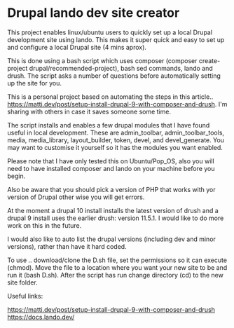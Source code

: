 # Drupal lando dev site creator

This project enables linux/ubuntu users to quickly set up a local Drupal development site using lando. This makes it super quick and easy to set up and configure a local Drupal site (4 mins aprox). 

This is done using a bash script which uses composer (composer create-project drupal/recommended-project), bash sed commands, lando and drush. The script asks a number of questions before automatically setting up the site for you. 

This is a personal project based on automating the steps in this article.. https://matti.dev/post/setup-install-drupal-9-with-composer-and-drush. I'm sharing with others in case it saves someone some time.

The script installs and enables a few drupal modules that I have found useful in local development. These are admin_toolbar, admin_toolbar_tools, media, media_library, layout_builder, token, devel, and devel_generate. You may want to customise it yourself so it has the modules you want enabled. 

Please note that I have only tested this on Ubuntu/Pop_OS, also you will need to have installed composer and lando on your machine before you begin. 

Also be aware that you should pick a version of PHP that works with yor version of Drupal other wise you will get errors. 

At the moment a drupal 10 install installs the latest version of drush and a drupal 9 install uses the earlier drush: version 11.5.1. I would like to do more work on this in the future.

I would also like to auto list the drupal versions (including dev and minor versions), rather than have it hard coded.

To use .. download/clone the D.sh file, set the permissions so it can execute (chmod). Move the file to a location where you want your new site to be and run it (bash D.sh). After the script has run change directory (cd) to the new site folder.

Useful links:

https://matti.dev/post/setup-install-drupal-9-with-composer-and-drush
https://docs.lando.dev/

